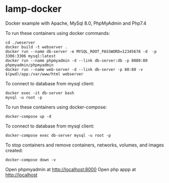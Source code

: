# lamp-docker

Docker example with Apache, MySql 8.0, PhpMyAdmin and Php7.4

To run these containers using docker commands:

```
cd ./weserver
docker build -t webserver .
docker run --name db-server -e MYSQL_ROOT_PASSWORD=12345678 -d  -p 3306:3306 mysql:latest
docker run --name phpmyadmin -d --link db-server:db -p 8080:80 phpmyadmin/phpmyadmin
docker run --name web-server -d --link db-server -p 80:80 -v $(pwd)/app:/var/www/html webserver 
```
To connect to database from mysql client:

```
docker exec -it db-server bash
mysql -u root -p
```

To run these containers using docker-compose:

```
docker-compose up -d
```

To connect to database from mysql client:

```
docker-compose exec db-server mysql -u root -p
``` 

To stop containers and remove containers, networks, volumes, and images created:

```
docker-compose down -v
```


Open phpmyadmin at [http://localhost:8000](http://localhost:8000)
Open php appp at [http://localhost](http://localhost)



